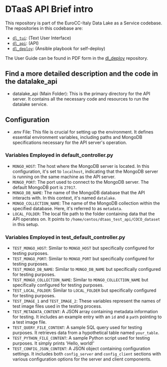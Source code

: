 # DTaaS API Brief intro

This repository is part of the EuroCC-Italy Data Lake as a Service codebase. The repositories in this codebase are:

- [`dl_tui`](https://github.com/Eurocc-Italy/dl_tui): (Text User Interface)
- [`dl_api`](https://github.com/Eurocc-Italy/dl_api): (API)
- [`dl_deploy`](https://github.com/Eurocc-Italy/dl_deploy): (Ansible playbook for self-deploy)

The User Guide can be found in PDF form in the [dl_deploy](https://github.com/Eurocc-Italy/dl_deploy) repository.

## Find a more detailed description and the code in the datalake_api

- datalake_api (Main Folder): This is the primary directory for the API server. It contains all the necessary code and resources to run the datalake service.

## Configuration
- .env File: This file is crucial for setting up the environment. It defines essential environment variables, including paths and MongoDB specifications necessary for the API server's operation.

### Variables Employed in default_controller.py
- `MONGO_HOST`: The host where the MongoDB server is located. In this configuration, it's set to `localhost`, indicating that the MongoDB server is running on the same machine as the API server.
- `MONGO_PORT`: The port used to connect to the MongoDB server. The default MongoDB port is `27017`.
- `MONGO_DB_NAME`: The name of the MongoDB database that the API interacts with. In this context, it's named `datalake`.
- `MONGO_COLLECTION_NAME`: The name of the MongoDB collection within the specified database. Here, it's referred to as `metadata`.
- `LOCAL_FOLDER`: The local file path to the folder containing data that the API operates on. It points to `/home/centos/dtaas_test_api/COCO_dataset` in this setup.

### Variables Employed in test_default_controller.py
- `TEST_MONGO_HOST`: Similar to `MONGO_HOST` but specifically configured for testing purposes.
- `TEST_MONGO_PORT`: Similar to `MONGO_PORT` but specifically configured for testing purposes.
- `TEST_MONGO_DB_NAME`: Similar to `MONGO_DB_NAME` but specifically configured for testing purposes.
- `TEST_MONGO_COLLECTION_NAME`: Similar to `MONGO_COLLECTION_NAME` but specifically configured for testing purposes.
- `TEST_LOCAL_FOLDER`: Similar to `LOCAL_FOLDER` but specifically configured for testing purposes.
- `TEST_IMAGE_1` and `TEST_IMAGE_2`: These variables represent the names of test image files used in the testing process.
- `TEST_METADATA_CONTENT`: A JSON array containing metadata information for testing. It includes an example entry with an `id` and a `path` pointing to a test image file.
- `TEST_QUERY_FILE_CONTENT`: A sample SQL query used for testing purposes. It retrieves data from a hypothetical table named `your_table`.
- `TEST_PYTHON_FILE_CONTENT`: A sample Python script used for testing purposes. It simply prints 'Hello, world!'
- `TEST_CONFIG_JSON_CONTENT`: A JSON object containing configuration settings. It includes both `config_server` and `config_client` sections with various configuration options for the server and client components.


